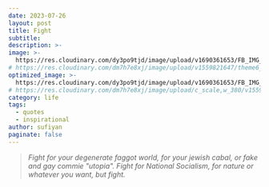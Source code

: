 ```yaml
---
date: 2023-07-26
layout: post
title: Fight
subtitle: 
description: >-
image: >-
  https://res.cloudinary.com/dy3po9tjd/image/upload/v1690361653/FB_IMG_1663077271102_utdfre.jpg
# https://res.cloudinary.com/dm7h7e8xj/image/upload/v1559821647/theme6_qeeojf.jpg
optimized_image: >-
  https://res.cloudinary.com/dy3po9tjd/image/upload/v1690361653/FB_IMG_1663077271102_utdfre.jpg
# https://res.cloudinary.com/dm7h7e8xj/image/upload/c_scale,w_380/v1559821647/theme6_qeeojf.jpg
category: life
tags:
  - quotes
  - inspirational
author: sufiyan
paginate: false
---
```


> *Fight for your degenerate faggot world, for your jewish cabal, or fake and gay commie "utopia".
> Fight for National Socialism, for nature or whatever you want, but fight.*
